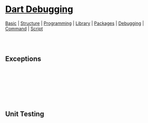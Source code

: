 <style>
.md0{margin-top: 150px;}
.md1{margin-top: 75px;}
.md2{margin-top: 50px;}
.md3{margin-top: 25px;}
.tbl1 td#header{background-color: D1ECCF}
.tbl1 tr#header{background-color: D1ECCF}
</style>

# [<span style="color:black;">Dart Debugging</span>](Dart.md)
[Basic](Dart-Basic.md) | [Structure](Dart-Structure.md) | [Programming](Dart-Programming.md) | [Library](Dart-Library.md) | [Packages](Dart-Packages.md) | [Debugging](Dart-Debugging.md) | [Command](Dart-Command.md) | [Script](Dart-Script.md)
<div class="md1"></div>




## Exceptions




<div class="md0"></div>




## Unit Testing	




<div class="md0"></div>